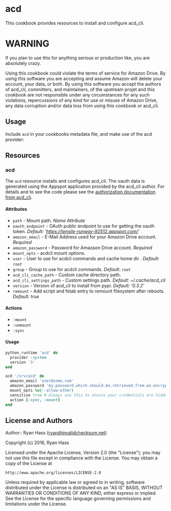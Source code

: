 # acd

This cookbook provides resources to install and configure acd_cli.

# WARNING

If you plan to use this for anything serious or production like, you are
absolutely crazy.

Using this cookbook could violate the terms of service for Amazon Drive.
By using this software you are accepting and assume Amazon will delete your
account, your data, or both. By using this software you accept the authors of
acd_cli, committers, and maintainers, of the upstream projet and this cookbook
are not responsible under any circumstances for any such violations,
repercussions of any kind for use or misuse of Amazon Drive, any data
corruption and/or data loss from using this cookbook or acd_cli.

## Usage

Include `acd` in your cookbooks metadata file, and make use of the acd provider:

## Resources

### acd
The `acd` resource installs and configures acd_cli. The oauth data is generated
using the Appspot application provided by the acd_cli author. For details and
to see the code please see the [authorization documentation from acd_cli](https://github.com/yadayada/acd_cli/blob/master/docs/authorization.rst).


#### Attributes

- `path`                  - Mount path. _Name Attribute_
- `oauth_endpoint`        - OAuth public endpoint to use for getting the oauth token. _Default: 'https://tensile-runway-92512.appspot.com/'_
- `amazon_email`          - E-Mail Address used for your Amazon Drive account. _Required_
- `amazon_password`       - Password for Amazaon Drive account. _Required_
- `mount_opts`            - acdcli mount options.
- `user`                  - User to use for acdcli commands and cache home dir . _Default: `root`_
- `group`                 - Group to use for acdcli commands. _Default: `root`_
- `acd_cli_cache_path`    - Custom cache directory path.
- `acd_cli_settings_path` - Custom settings path. _Default: ~/.cache/acd_cli_
- `version`               - Version of acd_cli to install from pypi. _Default: '0.3.2'_
- `remount`               - Add script and fstab entry to remount filesystem after reboots. _Default: true_

#### Actions
- `:mount`
- `:unmount`
- `:sync`

#### Usage

```ruby
python_runtime 'acd' do
  provider :system
  version '3'
end

acd '/srv/acd' do
  amazon_email 'user@some.com'
  amazon_password 'my.password.which.should.be.retrieved.from.an.encrypted.data.bag'
  mount_opts %w{--allow-other}
  sensitive true # Always use this to ensure your credentials are hidden in a failure.
  action [:sync, :mount]
end
```
## License and Authors

Author:: Ryan Hass (<ryan@invalidchecksum.net>)

Copyright (c) 2016, Ryan Hass

Licensed under the Apache License, Version 2.0 (the "License");
you may not use this file except in compliance with the License.
You may obtain a copy of the License at

    http://www.apache.org/licenses/LICENSE-2.0

Unless required by applicable law or agreed to in writing, software
distributed under the License is distributed on an "AS IS" BASIS,
WITHOUT WARRANTIES OR CONDITIONS OF ANY KIND, either express or implied.
See the License for the specific language governing permissions and
limitations under the License.
